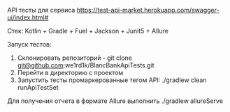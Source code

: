 API тесты для сервиса https://test-api-market.herokuapp.com/swagger-ui/index.html#

Стек: Kotlin + Gradle + Fuel + Jackson + Junit5 + Allure

Запуск тестов:
1. Склонировать репозиторий - git clone git@github.com:we1rd1k/BlancBankApiTests.git
2. Перейти в директорию с проектом
3. Запустить тесты промаркерованные тегом API: ./gradlew clean runApiTestSet

Для получения отчета в формате Allure выполнить ./gradlew allureServe
